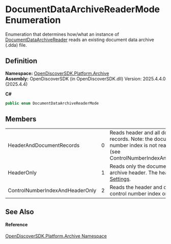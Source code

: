 # DocumentDataArchiveReaderMode Enumeration


Enumeration that determines how/what an instance of <a href="2a65ab11-cb67-f74a-b87a-61814d9c3b11">DocumentDataArchiveReader</a> reads an existing document data archive (.dda) file.



## Definition
**Namespace:** <a href="8fac0511-5eca-a179-d28a-c0a07e46597f">OpenDiscoverSDK.Platform.Archive</a>  
**Assembly:** OpenDiscoverSDK (in OpenDiscoverSDK.dll) Version: 2025.4.4.0 (2025.4.4)

**C#**
``` C#
public enum DocumentDataArchiveReaderMode
```



## Members
<table>
<tr>
<td>HeaderAndDocumentRecords</td>
<td>0</td>
<td>Reads header and all document records. Note: the document control number index is not read in this mode (see ControlNumberIndexAndHeaderOnly).</td></tr>
<tr>
<td>HeaderOnly</td>
<td>1</td>
<td>Reads only the document data archive header. The header includes <a href="6150dfde-8380-4ca0-246e-b8b39a2e2af9">Settings</a>.</td></tr>
<tr>
<td>ControlNumberIndexAndHeaderOnly</td>
<td>2</td>
<td>Reads the header and document control number index only.</td></tr>
</table>

## See Also


#### Reference
<a href="8fac0511-5eca-a179-d28a-c0a07e46597f">OpenDiscoverSDK.Platform.Archive Namespace</a>  
